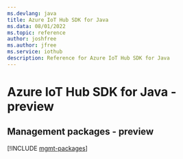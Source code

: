 ```yaml
---
ms.devlang: java
title: Azure IoT Hub SDK for Java
ms.data: 08/01/2022
ms.topic: reference
author: joshfree
ms.author: jfree
ms.service: iothub
description: Reference for Azure IoT Hub SDK for Java
---
```

# Azure IoT Hub SDK for Java - preview

## Management packages - preview
[!INCLUDE [mgmt-packages](iot-hub-mgmt-index.md)]